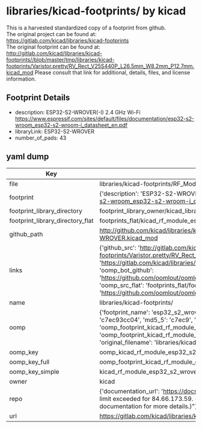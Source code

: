 # libraries/kicad-footprints/ by kicad  
This is a harvested standardized copy of a footprint from github.  
The original project can be found at:  
https://gitlab.com/kicad/libraries/kicad-footprints  
The original footprint can be found at:
http://gitlab.com/kicad/libraries/kicad-footprints//blob/master/tmp/libraries/kicad-footprints/Varistor.pretty/RV_Rect_V25S440P_L26.5mm_W8.2mm_P12.7mm.kicad_mod
Please consult that link for additional, details, files, and license information.  
## Footprint Details
* description: ESP32-S2-WROVER(-I) 2.4 GHz Wi-Fi https://www.espressif.com/sites/default/files/documentation/esp32-s2-wroom_esp32-s2-wroom-i_datasheet_en.pdf  
* libraryLink: ESP32-S2-WROVER  
* number_of_pads: 43  
## yaml dump  
| Key | Value |  
| --- | --- |  
| file | libraries/kicad-footprints/RF_Module.pretty/ESP32-S2-WROVER.kicad_mod |  
| footprint | {'description': 'ESP32-S2-WROVER(-I) 2.4 GHz Wi-Fi https://www.espressif.com/sites/default/files/documentation/esp32-s2-wroom_esp32-s2-wroom-i_datasheet_en.pdf', 'libraryLink': 'ESP32-S2-WROVER', 'number_of_pads': 43} |  
| footprint_library_directory | footprint_library_owner/kicad_libraries/kicad-footprints/ |  
| footprint_library_directory_flat | footprints_flat/kicad_rf_module_esp32_s2_wrover/working |  
| github_path | http://github.com/kicad/libraries/kicad-footprints//blob/master/tmp/libraries/kicad-footprints/RF_Module.pretty/ESP32-S2-WROVER.kicad_mod |  
| links | {'github_src': 'http://gitlab.com/kicad/libraries/kicad-footprints//blob/master/tmp/libraries/kicad-footprints/Varistor.pretty/RV_Rect_V25S440P_L26.5mm_W8.2mm_P12.7mm.kicad_mod', 'github_src_repo': 'https://gitlab.com/kicad/libraries/kicad-footprints', 'oomp_bot': 'footprints/kicad_rf_module_esp32_s2_wrover/working', 'oomp_bot_github': 'https://github.com/oomlout/oomlout_oomp_footprint_bot/tree/main/footprints/kicad_rf_module_esp32_s2_wrover/working', 'oomp_src_flat': 'footprints_flat/footprints_flat/kicad_rf_module_esp32_s2_wrover/working', 'oomp_src_flat_github': 'https://github.com/oomlout/oomlout_oomp_footprint_src/tree/main/footprints_flat/kicad_rf_module_esp32_s2_wrover/working'} |  
| name | libraries/kicad-footprints/ |  
| oomp | {'footprint_name': 'esp32_s2_wrover', 'library_name': 'rf_module', 'md5': 'c7ec93cc045bc002f64b4bf7b767930f', 'md5_10': 'c7ec93cc04', 'md5_5': 'c7ec9', 'md5_6': 'c7ec93', 'oomp_key': 'oomp_kicad_rf_module_esp32_s2_wrover', 'oomp_key_extra': 'oomp_footprint_kicad_rf_module_esp32_s2_wrover', 'oomp_key_full': 'oomp_footprint_kicad_rf_module_esp32_s2_wrover_c7ec93', 'oomp_key_simple': 'kicad_rf_module_esp32_s2_wrover', 'original_filename': 'libraries/kicad-footprints/RF_Module.pretty/ESP32-S2-WROVER.kicad_mod', 'owner_name': 'kicad'} |  
| oomp_key | oomp_kicad_rf_module_esp32_s2_wrover |  
| oomp_key_full | oomp_footprint_kicad_rf_module_esp32_s2_wrover |  
| oomp_key_simple | kicad_rf_module_esp32_s2_wrover |  
| owner | kicad |  
| repo | {'documentation_url': 'https://docs.github.com/rest/overview/resources-in-the-rest-api#rate-limiting', 'message': "API rate limit exceeded for 84.66.173.59. (But here's the good news: Authenticated requests get a higher rate limit. Check out the documentation for more details.)"} |  
| url | https://gitlab.com/kicad/libraries/kicad-footprints |  

